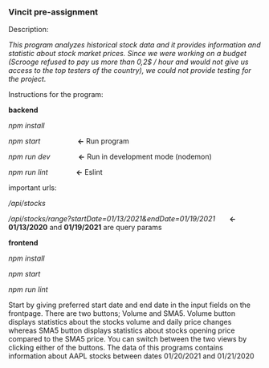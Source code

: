 ### Vincit pre-assignment


Description:

_This program analyzes historical stock data and it provides information and statistic about stock market prices. Since we were working on a budget (Scrooge refused to pay us more than 0,2$ / hour and would not give us access to the top testers of the country), we could not provide testing for the project._

Instructions for the program:

**backend**

_npm install_

_npm start_      **<-** Run program

_npm run dev_    **<-** Run in development mode (nodemon)

_npm run lint_    **<-** Eslint


important urls:

_/api/stocks_

_/api/stocks/range?startDate=01/13/2021&endDate=01/19/2021_  **<-** **01/13/2020** and **01/19/2021** are query params



**frontend**


_npm install_

_npm start_

_npm run lint_


Start by giving preferred start date and end date in the input fields on the frontpage. There are two buttons; Volume and SMA5. Volume button displays statistics about the stocks volume and daily price changes whereas SMA5 button displays statistics about stocks opening price compared to the SMA5 price. You can switch between the two views by clicking either of the buttons. The data of this programs contains information about AAPL stocks between dates 01/20/2021 and 01/21/2020



